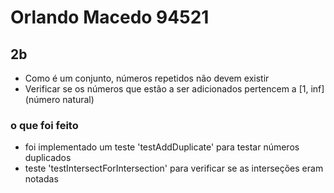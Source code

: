 # Orlando Macedo 94521

## 2b
- Como é um conjunto, números repetidos não devem existir
- Verificar se os números que estão a ser adicionados pertencem a [1, inf] (número natural)
### o que foi feito
- foi implementado um teste 'testAddDuplicate' para testar números duplicados
- teste 'testIntersectForIntersection' para verificar se as interseções eram notadas
